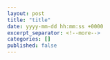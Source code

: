 ```yaml
---
layout: post
title: "title"
date: yyyy-mm-dd hh:mm:ss +0000
excerpt_separator: <!--more-->
categories: []
published: false
---
```

